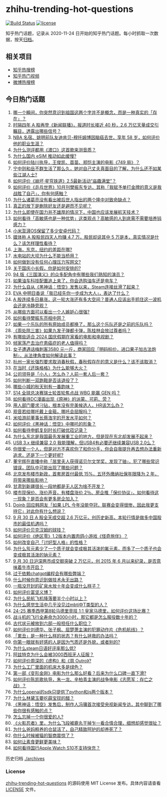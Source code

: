 # zhihu-trending-hot-questions

[![Build Status](https://github.com/justjavac/zhihu-trending-hot-questions/workflows/ci/badge.svg?branch=master)](https://github.com/justjavac/zhihu-trending-hot-questions/actions)
[![license](https://img.shields.io/github/license/justjavac/zhihu-trending-hot-questions)](https://github.com/justjavac/zhihu-trending-hot-questions/blob/master/LICENSE)

知乎热门话题，记录从 2020-11-24
日开始的知乎热门话题。每小时抓取一次数据，按天[归档](./archives)。

## 相关项目

- [知乎热搜榜](https://github.com/justjavac/zhihu-trending-top-search)
- [知乎热门视频](https://github.com/justjavac/zhihu-trending-hot-video)
- [微博热搜榜](https://github.com/justjavac/weibo-trending-hot-search)

## 今日热门话题

<!-- BEGIN -->
<!-- 最后更新时间 Tue Oct 01 2024 13:07:51 GMT+0800 (China Standard Time) -->

1. [哪一个瞬间，你突然意识到祖国这两个字并不是概念，而是一种真实的「存在」？](https://www.zhihu.com/question/667514778)
1. [时隔四年 A 股再登《新闻联播》，报道时长接近 40 秒，2.6 万亿天量成交引瞩目，透露出哪些信号？](https://www.zhihu.com/question/705357112)
1. [NBA 名宿、姚明前队友迪肯贝-穆托姆博因脑癌去世，享年 58 岁，如何评价他的职业生涯？](https://www.zhihu.com/question/701917242)
1. [为什么测评都用《渡口》这首歌来测音质？](https://www.zhihu.com/question/667849815)
1. [为什么国内 eSIM 推动如此缓慢?](https://www.zhihu.com/question/353098965)
1. [如何评价陆川执导，王俊凯、苗苗、郑恺主演的电影《749 局》？](https://www.zhihu.com/question/673428856)
1. [宁中则和岳不群生活了那么久，她对自己丈夫真面目的了解，为什么还不如某些江湖人士?](https://www.zhihu.com/question/680586433)
1. [如何评价《崩坏·星穹铁道》2.5最新活动“庙趣满堂”？](https://www.zhihu.com/question/700758996)
1. [如何评价《乒乓世界》10月刊樊振东专访，其称「我赋予单打金牌的意义是我战胜了自己」，你有何感触？](https://www.zhihu.com/question/698751456)
1. [为什么诸葛亮没有看出被后世人指出的两个隆中对致命缺点？](https://www.zhihu.com/question/661747307)
1. [真正的放下是删除好友还是避而不见呢？](https://www.zhihu.com/question/701128683)
1. [为什么即使在国力并不雄厚的情况下，中国也应该发展航天技术？](https://www.zhihu.com/question/20411287)
1. [如何看待「高敏感也是一种优势」这类观点？高敏感的人到底需不需要培养钝感力？](https://www.zhihu.com/question/671400747)
1. [小米澎湃OS保留了多少安卓代码？](https://www.zhihu.com/question/638646600)
1. [媒体称 A 股股民四天人均赚 4.7 万，股民却说其中 5 万是本，真实情况是什么？该怎样理性看待？](https://www.zhihu.com/question/695447836)
1. [上海，东京，纽约的差距在哪?](https://www.zhihu.com/question/390469043)
1. [水电站的大坝为什么不能当桥用？](https://www.zhihu.com/question/348861282)
1. [如何做到没有任何心理压力写网文?](https://www.zhihu.com/question/668141208)
1. [关于国庆小长假，你是如何安排的?](https://www.zhihu.com/question/667751190)
1. [94 版《三国演义》的众多配角中有哪些我们熟知的演员？](https://www.zhihu.com/question/30288965)
1. [如果油车科技配置追上来了，你会选购油车还是电车？](https://www.zhihu.com/question/666189690)
1. [为什么自从《黑神话：悟空》发售以来，Steam连接丝滑了起来？](https://www.zhihu.com/question/674165512)
1. [EVA 中明日香说「我已经先你一步成为大人」，表达了什么？](https://www.zhihu.com/question/629412389)
1. [A 股连续多日暴涨，这一轮大涨还有多大空间？普通人应该出手抓住这一波机会还是冷静旁观？](https://www.zhihu.com/question/696473828)
1. [从哪些方面可以看出一个人嫉妒心很强?](https://www.zhihu.com/question/317416304)
1. [如何看待樊振东亮相中网？](https://www.zhihu.com/question/689799410)
1. [如果一个乐队的所有原始成员都换了，那么这个乐队还是之前的乐队吗？](https://www.zhihu.com/question/328599869)
1. [《周处除三害》如果九发子弹都卡弹，陈桂林会放过尊者吗？](https://www.zhihu.com/question/650888065)
1. [有哪些适合 2024 国庆假期在家看的电影和电视剧？](https://www.zhihu.com/question/667977954)
1. [倾家荡产去治疗患癌症的老人值得吗？](https://www.zhihu.com/question/266071807)
1. [女子遭遇话梅刺客3580 元一斤，商家回应「明码标价，进口果子加古法炮制」，从法律角度如何解读此事？](https://www.zhihu.com/question/685639707)
1. [杭州一家长强烈要求取消春秋假，春秋假存在的意义是什么？该不该取消？](https://www.zhihu.com/question/686385238)
1. [在当时《还珠格格》为什么能够大火？](https://www.zhihu.com/question/267484971)
1. [公司领导是「小人」怎么办？人前一套人后一套？](https://www.zhihu.com/question/668117264)
1. [如何判断一双跑鞋是否该退役了？](https://www.zhihu.com/question/668031406)
1. [哪些小城的秋天别有一番韵味？](https://www.zhihu.com/question/667500807)
1. [S14 全球总决赛瑞士轮首轮焦点战 WBG 能赢 GEN 吗？](https://www.zhihu.com/question/694124616)
1. [如何看待DC漫画出现《原神》的派蒙、可莉、荧？](https://www.zhihu.com/question/690959738)
1. [用人部门要求刁钻，根本没有完美候选人，HR该怎么办？](https://www.zhihu.com/question/670055878)
1. [观音若给哪吒戴上金箍，哪吒会屈服吗？](https://www.zhihu.com/question/669166518)
1. [米哈游前董事长蔡浩宇的开发水平如何？](https://www.zhihu.com/question/665714451)
1. [如何评价《黑神话：悟空》中哪吒的形象？](https://www.zhihu.com/question/665621277)
1. [如何看待申鹤复刻时长打破优菈记录？](https://www.zhihu.com/question/672613763)
1. [为什么东北是我国最先发展重工业的地方，但是现在东北却发展不起来？](https://www.zhihu.com/question/538086726)
1. [USB 3.x 继续兼容 2.0 我能理解，但USB4有必要还继续兼容USB 2.0么？](https://www.zhihu.com/question/646464213)
1. [你很爱一个人，但是对方不喜欢你了和你分手，你会自我提升再去想办法重新追求，还是下一个更好呢?](https://www.zhihu.com/question/677782705)
1. [董宇辉在直播中称「居里夫人获得诺贝尔文学奖，发现了铀」，犯了哪些常识错误，团队中可能出现了哪些问题？](https://www.zhihu.com/question/688638731)
1. [北京发布楼市新政，首套房首付最低 15%，五环外缴纳社保年限降为 2 年，将带来哪些影响？](https://www.zhihu.com/question/701584733)
1. [甘肃到新疆很长一段地都是无人区为啥不开发？](https://www.zhihu.com/question/668142201)
1. [楼市现保价、涨价声音，有楼盘涨价 2％、房企推「保价协议」，如何看待这一现象？是否会有更多房企加入？](https://www.zhihu.com/question/682721117)
1. [Doinb 回应韩网友「如果 LPL 今年没能夺冠，联赛会变得很惨，因此我更支持它」对此你有什么想说？](https://www.zhihu.com/question/694469541)
1. [9 月 30 日 A 股全天成交超 2.6 万亿元，创历史新高，本轮行情是做多中国股市的最佳机遇吗？](https://www.zhihu.com/question/697059573)
1. [如何评价贝克汉姆的球技？](https://www.zhihu.com/question/28049838)
1. [如何评价《绝区零》1.2版本内置肉鸽小游戏《怪奇旅伴》？](https://www.zhihu.com/question/699198780)
1. [如何改变自己「讨好型人格」的性格？](https://www.zhihu.com/question/667401616)
1. [为什么氖元素少了一个质子就会变成极其活泼的氟元素，而多了一个质子也会变成极其活泼的钠元素？](https://www.zhihu.com/question/673114717)
1. [9 月 30 日沪深两市成交额突破 2 万亿元，创 2015 年 6 月以来纪录，是否意味着牛市开启？](https://www.zhihu.com/question/696416170)
1. [过于依赖chatgpt编程会有哪些弊端？](https://www.zhihu.com/question/667706567)
1. [什么时候你意识到做技术永无出路？](https://www.zhihu.com/question/587112018)
1. [一瓶没开封的矿泉水放十年会变成什么样子？](https://www.zhihu.com/question/665693306)
1. [如何评价富坚义博？](https://www.zhihu.com/question/22485436)
1. [为什么民航飞机降落要半个小时以上？](https://www.zhihu.com/question/424822116)
1. [为什么感觉生活中几乎没见过mbti中T类型的人？](https://www.zhihu.com/question/536219191)
1. [24-25 赛季西甲第8轮马德里竞技 1:1 皇家马德里，如何评价这场比赛？](https://www.zhihu.com/question/691074575)
1. [战斗机的飞行全寿命为3000小时，那它都是怎么服役数十年的？](https://www.zhihu.com/question/653335768)
1. [古代状元被放到六部一般担任什么职位？](https://www.zhihu.com/question/363058515)
1. [如何评价刘德华、张子枫、屈楚萧主演的犯罪动作片《危机航线》？](https://www.zhihu.com/question/667971274)
1. [「累丑」是一种什么样的状态？有什么拯救的办法吗？](https://www.zhihu.com/question/443461198)
1. [你第一眼就有好感的人是因为气质还是外貌，或者别的?](https://www.zhihu.com/question/678056844)
1. [为什么steam日语好评率那么低?](https://www.zhihu.com/question/667935378)
1. [阿兹特克为什么会被3000西班牙人征服？](https://www.zhihu.com/question/644766556)
1. [如何评价周深的《虚构》和《周 Outro》?](https://www.zhihu.com/question/680404101)
1. [为什么工厂里面的机床大多是绿色？](https://www.zhihu.com/question/557523834)
1. [第一部《变形金刚》电影为什么那么好看？后来为什么口碑一直下滑?](https://www.zhihu.com/question/308132033)
1. [如何评价陈凯歌执导，朱一龙、辛柏青主演的战争电影《志愿军：存亡之战》？](https://www.zhihu.com/question/668047229)
1. [为什么openai的sdk只提供了python和js两个版本？](https://www.zhihu.com/question/665129319)
1. [为什么林黛玉要吃薛宝钗的醋？](https://www.zhihu.com/question/630679966)
1. [《黑神话：悟空》发售后，制作人冯骥首次接受央视新闻专访，其中聊到了哪些你很有感触的点？](https://www.zhihu.com/question/694976003)
1. [怎么忘掉一个你很爱的人?](https://www.zhihu.com/question/667898925)
1. [《火影忍者》里，为什么飞段被鹿丸干掉乍一看合情合理，细想却感觉很扯？](https://www.zhihu.com/question/459621987)
1. [为什么爸妈粗养的仓鼠活了，自己精致呵护的却养死了？](https://www.zhihu.com/question/474080762)
1. [你什么时候被猫的智商震惊了？](https://www.zhihu.com/question/34926764)
1. [如何让素食更鲜更美味？](https://www.zhihu.com/question/667978197)
1. [如何看待国行Apple Watch S10不支持快充？](https://www.zhihu.com/question/666780824)

<!-- END -->

历史归档 [./archives](./archives)

### License

[zhihu-trending-hot-questions](https://github.com/justjavac/zhihu-trending-hot-questions)
的源码使用 MIT License 发布。具体内容请查看 [LICENSE](./LICENSE) 文件。

